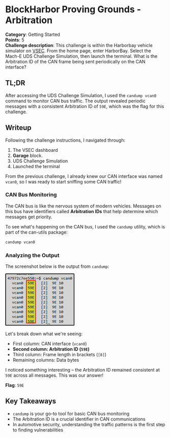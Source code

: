 
# BlockHarbor Proving Grounds - Arbitration

**Category**: Getting Started<br>
**Points**: 5<br>
**Challenge description**: This challenge is within the Harborbay vehicle simulator on  [VSEC](https://vsec.blockharbor.io/). From the home page, enter HarborBay. Select the Mach-E UDS Challenge Simulation, then launch the terminal. What is the Arbitration ID of the CAN frame being sent periodically on the CAN interface?

## TL;DR

After accessing the UDS Challenge Simulation, I used the `candump vcan0` command to monitor CAN bus traffic. The output revealed periodic messages with a consistent Arbitration ID of `59E`, which was the flag for this challenge.

## Writeup

Following the challenge instructions, I navigated through:

1.  The VSEC dashboard
2. **Garage** block.
3.  UDS Challenge Simulation
4.  Launched the terminal

From the previous challenge, I already knew our CAN interface was named `vcan0`, so I was ready to start sniffing some CAN traffic!

### CAN Bus Monitoring

The CAN bus is like the nervous system of modern vehicles. Messages on this bus have identifiers called **Arbitration IDs** that help determine which messages get priority.

To see what's happening on the CAN bus, I used the `candump` utility, which is part of the can-utils package:

```bash
candump vcan0
```

### Analyzing the Output

The screenshot below is the output from `candump`:

![Arbitration IDs](images/arbitration.png)
<br>

Let's break down what we're seeing:

-   First column: CAN interface (`vcan0`)
-   **Second column: Arbitration ID (`59E`)**
-   Third column: Frame length in brackets (`[8]`)
-   Remaining columns: Data bytes

I noticed something interesting – the Arbitration ID remained consistent at `59E` across all messages. This was our answer!

**Flag**: `59E`

## Key Takeaways

-   `candump` is your go-to tool for basic CAN bus monitoring
-   The Arbitration ID is a crucial identifier in CAN communications
-   In automotive security, understanding the traffic patterns is the first step to finding vulnerabilities